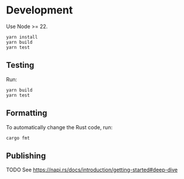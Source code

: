 # Development

Use Node >= 22.

```Shell
yarn install
yarn build
yarn test
```

## Testing

Run:
```shell
yarn build
yarn test
```

## Formatting

To automatically change the Rust code, run:
```shell
cargo fmt
```

## Publishing

TODO See https://napi.rs/docs/introduction/getting-started#deep-dive
